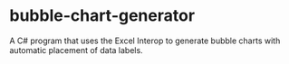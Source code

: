 # bubble-chart-generator
A C# program that uses the Excel Interop to generate bubble charts with automatic placement of data labels.
